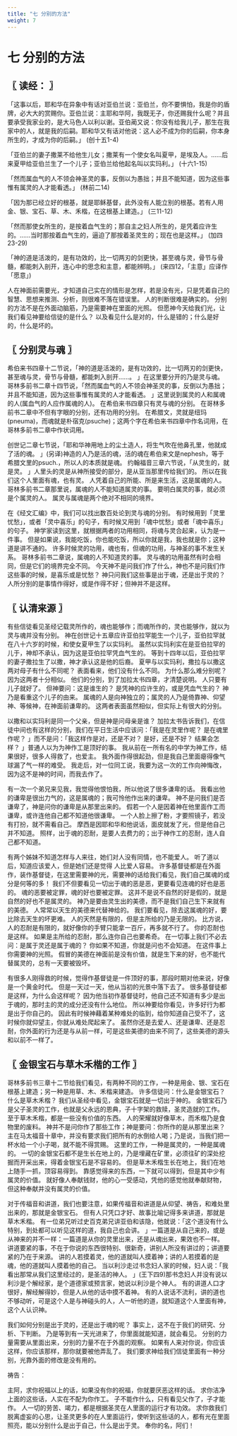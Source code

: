 ```yaml
---
title: "七 分别的方法"
weight: 7
---
```


# 七 分别的方法


## 〖 读经： 〗

「这事以后，耶和华在异象中有话对亚伯兰说：亚伯兰，你不要惧怕，我是你的盾牌，必大大的赏赐你。亚伯兰说：主耶和华阿，我既无子，你还赐我什么呢？并且要承受我家业的，是大马色人以利以谢。亚伯蔺又说：你没有给我儿子，那生在我家中的人，就是我的后嗣。耶和华又有话对他说：这人必不成为你的后嗣，你本身所生的，才成为你的后嗣。」
(创十五1-4)

「亚伯兰的妻子撒莱不给他生儿女；撒莱有一个使女名叫夏甲，是埃及人。……后来夏甲给亚伯兰生了一个儿子；亚伯兰给他起名叫以实玛利。」
(十六1-15)

「然而属血气的人不领会神圣灵的事，反倒以为愚拙；并且不能知道，因为这些事惟有属灵的人才能看透。」
(林前二14)

「因为那已经立好的根基，就是耶稣基督，此外没有人能立别的根基。若有人用金、银、宝石、草、木、禾楷，在这根基上建造。」
(三11-12)

「然而那使女所生的，是按着血气生的；那自主之妇人所生的，是凭着应许生的。……当时那按着血气生的，逼迫了那按着圣灵生的；现在也是这样。」
(加四23-29)

「神的道是活泼的，是有功效的，比一切两刃的剑更快，甚至魂与灵，骨节与骨髓，都能刺入剖开，连心中的思念和主意，都能辨明。」
(来四12，「主意」应译作「愿意」)

人在神面前需要光，才知道自己实在的情形是怎样，若是没有光，只是凭着自己的智慧、思想来推测、分析，则很难不落在错误里。
人的判断很难是确实的。
分别的方法不是在外面动脑筋，乃是需要神在里面的光照。
但愿神今天给我们光，让我们看见神要给信徒的是什么？
以及看见什么是对的，什么是错的；什么是好的，什么是坏的。

## 〖 分别灵与魂 〗

希伯来书四章十二节说，「神的道是活泼的，是有功效的，比一切两刃的剑更快，甚至魂与灵，骨节与骨髓，都能刺入剖开……。
」在这里要分开的乃是灵与魂。
哥林多前书二章十四节说，「然而属血气的人不领会神圣灵的事，反倒以为愚拙；并且不能知道，因为这些事惟有属灵的人才能看透。
」这里说到属灵的人和属魂的人(属血气的人应作属魂的人)。
在希伯来书四章只有灵与魂的分别。
在哥林多前书二章中不但有字眼的分别，还有功用的分别。
在希腊文，灵就是纽玛(pneuma)，而魂就是朴宿克(psuche)；这两个字在希伯来书四章中作名词用，在哥林多前书二章中作状词用。

创世记二章七节说，「耶和华神用地上的尘土造人，将生气吹在他鼻孔里，他就成了活的魂。
」(另译)神造的人乃是活的魂，活的魂在希伯来文是nephesh，等于希腊文里的psuch.，所以人的本质就是魂。
约翰福音三章六节说，「从灵生的，就是灵。
」人里头的灵是从神所接受的部分，是从亚当那里传给我们的。
所以在我们这个人里面有魂，也有灵。
人凭着自己的所能、所是来生活，这是属魂的人。
哥林多前书二章那里说，属魂的人不能知道属灵的事。
要明白属灵的事，就必须是个属灵的人。
属灵与属魂是两个绝对不相同的境界。

在《经文汇编》中，我们可以找出数百处论到灵与魂的分别。
有时候用到「灵里忧愁」，或者「灵中喜乐」的句子，有时候又用到「魂中忧愁」或者「魂中喜乐」的句子。
神学家读到这里，就根据两者的功用相同，将魂与灵合起来，认为是一件事。
但是如果说，我能吃饭，你也能吃饭，所以你就是我，我也就是你；这种道是讲不通的。
许多时候灵的功用，魂也有，但魂的功用，与神圣的事不发生关系。
哥林多前书二章说，属魂的人不知道灵的事。
灵与魂的功用虽然有时会相同，但是它们的境界完全不同。
今天神不是问我们作了什么，神也不是问我们作这些事的时候，是喜乐或是忧愁？
神只问我们这些事是出于魂，还是出于灵的？
人所分别的是事情作得好，或是作得不好；但神并不是这样。

## 〖 认清来源 〗

有些信徒看见圣经记载灵所作的，魂也能够作；而魂所作的，灵也能够作，就以为灵与魂并没有分别。
神在创世记十五章应许亚伯拉罕能生一个儿子，亚伯拉罕就在八十六岁的时候，和使女夏甲生了以实玛利。
虽然以实玛利实在是亚伯拉罕的儿于，神却不承认，因为这是亚伯拉罕凭血气生的。
等到十四年以后，亚伯拉罕的妻子撒拉生了以撒，神才承认这是他的后裔。
夏甲与以实玛利，撒拉与以撒这两对母子有什么不同呢？
表面看来，他们没有什么不同。
为什么那么难分别呢？
因为这两者十分相似。
他们的分别，到了加拉太书四章，才清楚说明。
人只要有儿子就好了。
但神要问：这是谁生的？
是凭神的应许生的，或是凭血气生的？
神乃是看重这个儿子的由来。
属魂的人是向神独立的；属灵的人乃是倚靠神、仰望神、等候神，在神面前谦卑的。
这两者表面虽然相似，但实际上有很大的分别。

以撒和以实玛利是同一个父亲，但是神是问母亲是谁？
加拉太书告诉我们，在信徒中间也有这样的分别，我们在平日生活中应该问：「我是在灵里作呢？
是在魂里作呢？
」而不是问：「我这样作是对，还是不对？
是好，还是不好？
结果会怎样？
」普通人以为为神作工是顶好的事。
我从前在一所有名的中学为神工作，结果很好，很多人得救了，也爱主。
我外面作得很起劲，但是我自己里面瘪得像气球漏了气一样的难受。
我走后，对一位同工说，我要为这一次的工作向神悔改，因为这不是神的时间，而我去作了。

有一次一个弟兄来见我，我觉得他恨怕我，所以他说了很多谦卑的话。
我看出他的谦卑是很出力气的，这是属魂的；我可怜他作出来的谦卑。
神不是问我们是否谦卑了，神是问你的谦卑是从那里出来的。
假若一个人是因着神在他里面作工而谦卑，或许连他自己都不知道他很谦卑。
一个人脸上擦了粉，才要照镜子，若没有打扮，就不需看自己。
摩西是因耶和华和他说话，面皮就发了光，但是他自己并不知道。
照样，出于魂的忍耐，是要人去费力的；出于神作工的忍耐，连人自己都不知道。

有两个姊妹不知道怎样与人来往，她们对人没有同情，也不能爱人。
听了道以后，知道应该爱人，但是她们还是觉得 人比爱人容易。
许多基督徒都是在外面作，装作基督徒，在这里需要神的光，需要神的话给我们看见，我们自己属魂的成分是何等的多！
我们不但要看见一切出于魂的恶是恶，更要看见连魂的好也是恶的。
魂的恶要被定罪，魂的好也要被定罪。
这并不是说不自然的好是假的，就是自然的好也不是属灵的。
神乃是要由灵生出的美德，而不是我们自己生下来就有的美德。
人常常以天生的美德来代替神给的。
我们要看见，除去这属魂的好，要比除去天生的坏更难。
人的天然是有限的，但是主所给的乃是无限的。
比方说，人的忍耐是有限的，就好像你的手臂只能拿一百斤，再多就不行了。
你的忍耐也是这样。
如果是主所给的忍耐，那么连你自己也要希奇。
在一切事上我们不必去问：是属于灵还是属于魂的？
你如果不知道，你就是问也不会知道。
在这件事上你需要神的光照。
假冒的美德在神面前是没有价值，就是生下来的好，也不能代替属灵的，总有一天要被毁坏。

有很多人刚得救的时候，觉得作基督徒是一件顶好的事，那段时期对他来说，好像是一个黄金时代。
但是一天过一天，他从当初的光景中落下去了。
很多基督徒都是这样，为什么会这样呢？
因为他当初作基督徒时，他自己还不知道有多少是出于魂的，那时主的灵的成分还没有什么地位。
所以神要给你看见，许多好行为都是出于你自己的。
因此有时候神藉着某种难处的临到，给你知道自己受不了，这时候你就仰望主，你就从难处爬起来了。
虽然你还是去爱人、还是谦卑、还是忍耐，你外面的行为还是与从前一样，可是这些美德的由来不同了，这些美德的源头和以前不一样了。

## 〖 金银宝石与草木禾楷的工作 〗

哥林多前书三章十二节给我们看见，有两种不同的工作，一种是用金、银、宝石在根基上建造；另一种是用草、木、禾楷来建造。
许多信徒问：什么是金银宝石？
什么是草木禾楷？
我们从圣经中看见，金银宝石就是一切出于神的。
金银宝石乃是父子圣灵的工作，也就是父永远的恩典，子十字架的救赎，圣灵造就的工作。
至于草木禾楷，都是一些没有价值的东西。
人的荣耀就好像草木，而禾楷乃是食物里的废料。
神并不是问你作了那些工作；神是要问：你所作的是从那里出来？
主在马太福音十章中，并没有要求我们把所有的水倒给人喝；乃是说，当我们把一杯水给一个小子喝，就不能不得赏赐。
这里的工作，一种是属灵的，一种是属魂的。
一切的金银宝石都不是生长在地上的，乃是埋藏在矿里，必须往矿的深处挖掘而开采出来，得着金银宝石是不容易的。
但是草木禾楷生长在地上，我们在地上随手一抓，顶容易得到。
靠感觉得来的东西，一下就可以得到，但是其中少有属灵的价值。
就好像人奉献钱财，他的心一受感动，凭他的感觉他就奉献财物，但这种奉献并没有属灵的价值。

对于传福音和讲道，我们也要注意，如果传福音和讲道是从仰望、祷告，和难处里出来的，那就是金银宝石。
但有人只凭口才好、故事比喻记得多来讲道，那就是草木禾楷。
有一位弟兄听过史百克弟兄讲亚伯和该隐，他就说：「这个道没有什么特别，到处都可以听见这样的道，我自己也会讲。
」一篇道是从自己来的，或是从神来的并不一样：一篇道是从你的灵里出来，还是从魂出来，果效也不一样。
讲道要紧的事，不在于你说的东西很特别、很新奇，讲别人所没有讲过的；讲道要紧的乃在于来源。
讲的人若摸着灵，他的道就叫人摸着神；讲的人若摸着的是魂，他的道就叫人摸着他的自己。
当以利沙走过书念妇人家的时候，妇人说：「我看出那常从我们这里经过的，是圣洁的神人。
」(王下四9)那书念妇人并没有说以利沙是个解经家，是个道德家或预言家，她说以利沙是个神人。
有的讲道人口才很好，解经解得妙，但是人从他的话中摸不着神。
有的人说话不流利，讲的道也不够动听，可是这个人是与神碰头的人，人一听他的道，就知道这个人里面有神，这个人认识神。

我们如何分别是出于灵的，还是出于魂的呢？
事实上，这不在于我们的研究、分析、下判断。
乃是等到有一天光进来了，你里面就能知道，就会看见。
分别的力量需要从里面出来，分别的力量不在于外面的观察。
如果有人来对你说，你应该这样，你应该那样，那你就要被他弄乱了。
我们要求神给我们信徒里面有一种分别，光靠外面的修改是没有用的。

祷告：

主阿，求你祝福以上的话，如果没有你的祝福，你就要厌恶这样的话。
求你洁净上面的这些话，人实在不配为你作工。
子不能作什么，只有看见父作了，子才能作。
人一切的劳苦、竭力，都是根据圣灵在人里面的运行才有功效。
求你救我们脱离虚妄的心思，让圣灵更多的在人里面运行，使听到这些话的人，都有光在里面照亮，能以分别什么是出于自己，什么是出于灵。
奉你的名，阿们！
